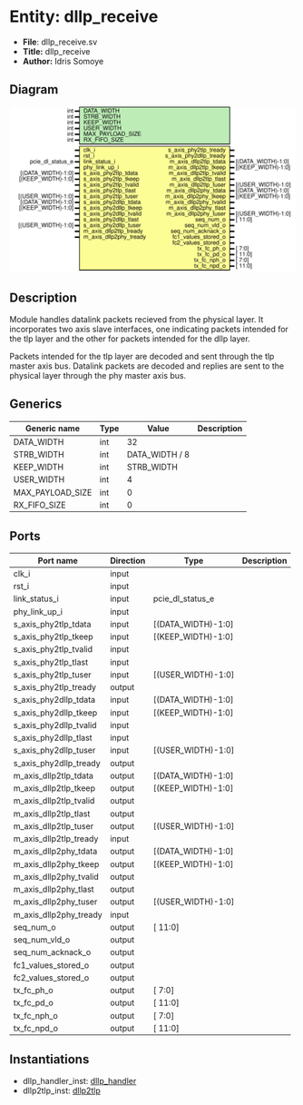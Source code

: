 
# Entity: dllp_receive 
- **File**: dllp_receive.sv
- **Title:**  dllp_receive
- **Author:**  Idris Somoye

## Diagram
![Diagram](dllp_receive.svg "Diagram")
## Description

Module handles datalink packets recieved from the physical layer.
It incorporates two axis slave interfaces, one indicating packets
intended for the tlp layer and the other for packets intended for the
dllp layer.

Packets intended for the tlp layer are decoded and sent through the tlp
master axis bus. Datalink packets are decoded and replies are sent to
the physical layer through the phy master axis bus.

## Generics

| Generic name     | Type | Value          | Description |
| ---------------- | ---- | -------------- | ----------- |
| DATA_WIDTH       | int  | 32             |             |
| STRB_WIDTH       | int  | DATA_WIDTH / 8 |             |
| KEEP_WIDTH       | int  | STRB_WIDTH     |             |
| USER_WIDTH       | int  | 4              |             |
| MAX_PAYLOAD_SIZE | int  | 0              |             |
| RX_FIFO_SIZE     | int  | 0              |             |

## Ports

| Port name              | Direction | Type               | Description |
| ---------------------- | --------- | ------------------ | ----------- |
| clk_i                  | input     |                    |             |
| rst_i                  | input     |                    |             |
| link_status_i          | input     | pcie_dl_status_e   |             |
| phy_link_up_i          | input     |                    |             |
| s_axis_phy2tlp_tdata   | input     | [(DATA_WIDTH)-1:0] |             |
| s_axis_phy2tlp_tkeep   | input     | [(KEEP_WIDTH)-1:0] |             |
| s_axis_phy2tlp_tvalid  | input     |                    |             |
| s_axis_phy2tlp_tlast   | input     |                    |             |
| s_axis_phy2tlp_tuser   | input     | [(USER_WIDTH)-1:0] |             |
| s_axis_phy2tlp_tready  | output    |                    |             |
| s_axis_phy2dllp_tdata  | input     | [(DATA_WIDTH)-1:0] |             |
| s_axis_phy2dllp_tkeep  | input     | [(KEEP_WIDTH)-1:0] |             |
| s_axis_phy2dllp_tvalid | input     |                    |             |
| s_axis_phy2dllp_tlast  | input     |                    |             |
| s_axis_phy2dllp_tuser  | input     | [(USER_WIDTH)-1:0] |             |
| s_axis_phy2dllp_tready | output    |                    |             |
| m_axis_dllp2tlp_tdata  | output    | [(DATA_WIDTH)-1:0] |             |
| m_axis_dllp2tlp_tkeep  | output    | [(KEEP_WIDTH)-1:0] |             |
| m_axis_dllp2tlp_tvalid | output    |                    |             |
| m_axis_dllp2tlp_tlast  | output    |                    |             |
| m_axis_dllp2tlp_tuser  | output    | [(USER_WIDTH)-1:0] |             |
| m_axis_dllp2tlp_tready | input     |                    |             |
| m_axis_dllp2phy_tdata  | output    | [(DATA_WIDTH)-1:0] |             |
| m_axis_dllp2phy_tkeep  | output    | [(KEEP_WIDTH)-1:0] |             |
| m_axis_dllp2phy_tvalid | output    |                    |             |
| m_axis_dllp2phy_tlast  | output    |                    |             |
| m_axis_dllp2phy_tuser  | output    | [(USER_WIDTH)-1:0] |             |
| m_axis_dllp2phy_tready | input     |                    |             |
| seq_num_o              | output    | [            11:0] |             |
| seq_num_vld_o          | output    |                    |             |
| seq_num_acknack_o      | output    |                    |             |
| fc1_values_stored_o    | output    |                    |             |
| fc2_values_stored_o    | output    |                    |             |
| tx_fc_ph_o             | output    | [             7:0] |             |
| tx_fc_pd_o             | output    | [            11:0] |             |
| tx_fc_nph_o            | output    | [             7:0] |             |
| tx_fc_npd_o            | output    | [            11:0] |             |

## Instantiations

- dllp_handler_inst: [dllp_handler](dllp_handler.md)
- dllp2tlp_inst: [dllp2tlp](dllp2tlp.md)
